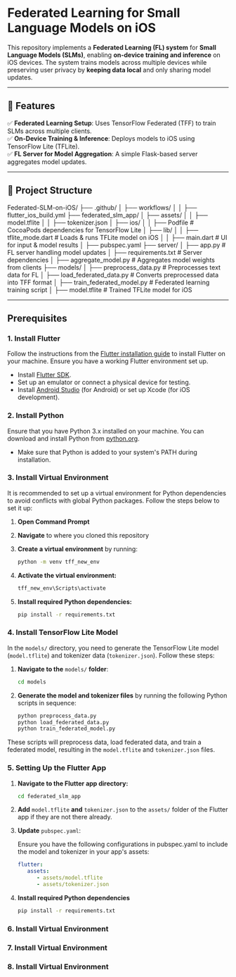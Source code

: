 # Federated Learning for Small Language Models on iOS  

This repository implements a **Federated Learning (FL) system** for **Small Language Models (SLMs)**, enabling **on-device training and inference** on iOS devices. The system trains models across multiple devices while preserving user privacy by **keeping data local** and only sharing model updates.  

---

## **📌 Features**
✅ **Federated Learning Setup**: Uses TensorFlow Federated (TFF) to train SLMs across multiple clients.  
✅ **On-Device Training & Inference**: Deploys models to iOS using TensorFlow Lite (TFLite).  
✅ **FL Server for Model Aggregation**: A simple Flask-based server aggregates model updates.  

---

## **📂 Project Structure**
Federated-SLM-on-iOS/ 
├── .github/ 
│ ├── workflows/ 
│ │ ├── flutter_ios_build.yml
├── federated_slm_app/ 
│ ├── assets/ 
│ │ ├── model.tflite
│ │ ├── tokenizer.json
│ ├── ios/
│ │ ├── Podfile # CocoaPods dependencies for TensorFlow Lite 
│ ├── lib/ 
│ │ ├── tflite_mode.dart # Loads & runs TFLite model on iOS 
│ │ ├── main.dart # UI for input & model results 
│ ├── pubspec.yaml
├── server/
│ ├── app.py # FL server handling model updates 
│ ├── requirements.txt # Server dependencies 
│ ├── aggregate_model.py # Aggregates model weights from clients 
├── models/ 
│ ├── preprocess_data.py # Preprocesses text data for FL 
│ ├── load_federated_data.py # Converts preprocessed data into TFF format 
│ ├── train_federated_model.py # Federated learning training script 
│ ├── model.tflite # Trained TFLite model for iOS 



---

## Prerequisites

### 1. Install Flutter

Follow the instructions from the [Flutter installation guide](https://flutter.dev/docs/get-started/install) to install Flutter on your machine. Ensure you have a working Flutter environment set up.

- Install [Flutter SDK](https://flutter.dev/docs/get-started/install/windows).
- Set up an emulator or connect a physical device for testing.
- Install [Android Studio](https://developer.android.com/studio) (for Android) or set up Xcode (for iOS development).

### 2. Install Python

Ensure that you have Python 3.x installed on your machine. You can download and install Python from [python.org](https://www.python.org/downloads/).

- Make sure that Python is added to your system's PATH during installation.

### 3. Install Virtual Environment

It is recommended to set up a virtual environment for Python dependencies to avoid conflicts with global Python packages. Follow the steps below to set it up:

1. **Open Command Prompt**

2. **Navigate** to where you cloned this repository 

3. **Create a virtual environment** by running:

   ```bash
   python -m venv tff_new_env

4. **Activate the virtual environment:**

   ```bash
   tff_new_env\Scripts\activate

5. **Install required Python dependencies:**

   ```bash
   pip install -r requirements.txt

### 4. Install TensorFlow Lite Model

In the `models/` directory, you need to generate the TensorFlow Lite model (`model.tflite`) and tokenizer data (`tokenizer.json`). Follow these steps:

1. **Navigate to the** `models/` **folder**:

   ```bash
   cd models

2. **Generate the model and tokenizer files** by running the following Python scripts in sequence:

   ```bash
   python preprocess_data.py
   python load_federated_data.py
   python train_federated_model.py

These scripts will preprocess data, load federated data, and train a federated model, resulting in the `model.tflite` and `tokenizer.json` files.

### 5. Setting Up the Flutter App

1. **Navigate to the Flutter app directory:**

   ```bash
   cd federated_slm_app

2. **Add** `model.tflite` **and** `tokenizer.json` to the `assets/` folder of the Flutter app if they are not there already.

3. **Update** `pubspec.yaml`:

   Ensure you have the following configurations in pubspec.yaml to include the model and tokenizer in your app's assets:

   ```yaml
   flutter:
      assets:
         - assets/model.tflite
         - assets/tokenizer.json


4. **Install required Python dependencies**

   ```bash
   pip install -r requirements.txt

### 6. Install Virtual Environment
### 7. Install Virtual Environment
### 8. Install Virtual Environment
